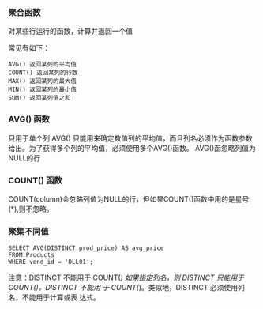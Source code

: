 ### 聚合函数
对某些行运行的函数，计算并返回一个值

常见有如下：
```
AVG() 返回某列的平均值
COUNT() 返回某列的行数
MAX() 返回某列的最大值
MIN() 返回某列的最小值
SUM() 返回某列值之和

```

### AVG() 函数
只用于单个列
AVG() 只能用来确定数值列的平均值，而且列名必须作为函数参数给出。为了获得多个列的平均值，必须使用多个AVG()函数。
AVG()函忽略列值为NULL的行

### COUNT() 函数

COUNT(column)会忽略列值为NULL的行，但如果COUNT()函数中用的是星号(*),则不忽略。

### 聚集不同值

```
SELECT AVG(DISTINCT prod_price) AS avg_price
FROM Products
WHERE vend_id = 'DLL01';

```
注意：DISTINCT 不能用于 COUNT(*)
如果指定列名，则 DISTINCT 只能用于 COUNT()。DISTINCT 不能用
于 COUNT(*)。类似地，DISTINCT 必须使用列名，不能用于计算或表
达式。


